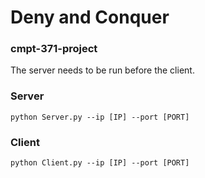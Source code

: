 # Deny and Conquer
### cmpt-371-project

The server needs to be run before the client.

### Server
```
python Server.py --ip [IP] --port [PORT]
```

### Client
```
python Client.py --ip [IP] --port [PORT]
```
